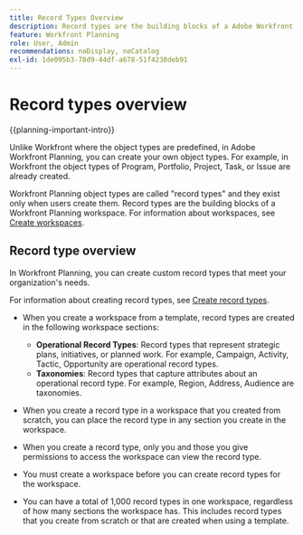 ```yaml
---
title: Record Types Overview
description: Record types are the building blocks of a Adobe Workfront Planning workspace.
feature: Workfront Planning
role: User, Admin
recommendations: noDisplay, noCatalog
exl-id: 1de095b3-78d9-44df-a678-51f4238deb91
---
```


# Record types overview

{{planning-important-intro}}

Unlike Workfront where the object types are predefined, in Adobe Workfront Planning, you can create your own object types. For example, in Workfront the object types of Program, Portfolio, Project, Task, or Issue are already created. 

Workfront Planning object types are called "record types" and they exist only when users create them. Record types are the building blocks of a Workfront Planning workspace. For information about workspaces, see [Create workspaces](/help/quicksilver/planning/architecture/create-workspaces.md). 
    
## Record type overview
    
In Workfront Planning, you can create custom record types that meet your organization's needs.

For information about creating record types, see [Create record types](/help/quicksilver/planning/architecture/create-record-types.md). 
 
* When you create a workspace from a template, record types are created in the following workspace sections: 

    * **Operational Record Types**: Record types that represent strategic plans, initiatives, or planned work. For example, Campaign, Activity, Tactic, Opportunity are operational record types. 
    * **Taxonomies**: Record types that capture attributes about an operational record type. For example, Region, Address, Audience are taxonomies. 

* When you create a record type in a workspace that you created from scratch, you can place the record type in any section you create in the workspace. 
* When you create a record type, only you and those you give permissions to access the workspace can view the record type. 
* You must create a workspace before you can create record types for the workspace.  
* You can have a total of 1,000 record types in one workspace, regardless of how many sections the workspace has. This includes record types that you create from scratch or that are created when using a template. 


<!--

### Operational Record Type{#operational-record-type}

An operational record type is a Wrorkfront Planning record type that represents work-related objects.  

(***********insert screen shot**************)
For more information about operational record types including how to create them, see [Create record types](/help/quicksilver/planning/architecture/create-record-types.md). 

### Taxonomy{#taxonomy}

A taxonomy is a record type that captures attributes about an operational record type. 

(**********add screen shot**********)

Although creating taxonomies is identical to creating operational record types, Workfront Planning distinguishes conceptually between an operational record type and a taxonomy record type. The purpose of taxonomies is to enhance operational record types. Taxonomies should not directly represent work objects.  (***********this is no longer true, but might be later?!: A taxonomy is a record without dates, like a static list of attributes.***********) 

(********mimic what you did above for operational record types to say that we can also import taxonomies from other applications too - this will be possible later; for example Team would be a taxonomy record type, etc*************)

For example, Audience, Region, or Address can be taxonomy-type record types.  

## Similarities and differences between operational record types and taxonomies

The following table illustrates some of the similarities and differences between operational record types and taxonomies: 

| Record type and characteristic                              | Operational Record Type | Taxonomy Record Type |
|-------------------------------------------------------------|:-----------------------:|:--------------------:|
| They are part of a workspace                                |            ✓            |           ✓          |
| You can create them automatically, from a workspace template                    |            ✓            |           ✓          |
| You can create them manually, from scratch                    |            ✓            |           ✓          |
| You can create them by copying and pasting information from an external file or list                   |            ✓            |           ✓          |
| You can create by importing an Excel or CSV file                    |            ✓            |                     |
| You can create read-only record types by connecting to object types from other applications                    |            ✓            |                     |
| They represent work-related objects                         |            ✓            |                      |
| They represent attributes about work-related objects        |                         |           ✓          |
| You can create from scratch                                 |            ✓            |           ✓          |
| You can create by importing an Excel or CSV file            |            ✓            |                      |
| You can connect the record type to an object from another application|            ✓            |                      |
| You can connect to other record types               |            ✓            |                    |
| You can view their associated records in a table view       |            ✓            |           ✓          |
| You can view their associated records in a timeline view    |            ✓            |           ✓          |

-->